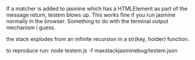 If a matcher is added to jasmine which has a HTMLElement as part of the message return, testem blows up. 
This works fine if you run jasmine normally in the browser. 
Something to do with the terminal output mechanism i guess. 

the stack explodes from an infinite recursion in a str(key, holder) function. 

to reproduce run:
node testem.js -f maxstackjasminebug/testem.json
